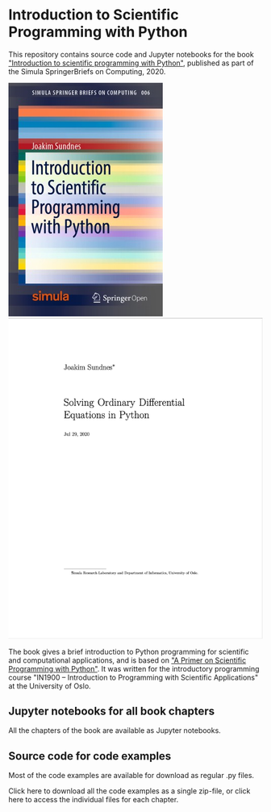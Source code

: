 # Introduction to Scientific Programming with Python

This repository contains source code and Jupyter notebooks for the book ["Introduction to scientific programming with Python"](https://www.springer.com/gp/book/9783030503550), published as part of the Simula SpringerBriefs on Computing, 2020.

![Book cover](figs/cover.jpg)![ODE cover](figs/ode_cover.jpg)

The book gives a brief introduction to Python programming for scientific and computational applications, and is based on ["A Primer on Scientific Programming with Python"](https://link.springer.com/book/10.1007/978-3-662-49887-3). It was written for the introductory programming course "IN1900 – Introduction to Programming with Scientific Applications" at the University of Oslo.

## Jupyter notebooks for all book chapters
All the chapters of the book are available as Jupyter notebooks.

## Source code for code examples
Most of the code examples are available for download as regular .py files.

Click here to download all the code examples as a single zip-file, or click here to access the individual files for each chapter.
